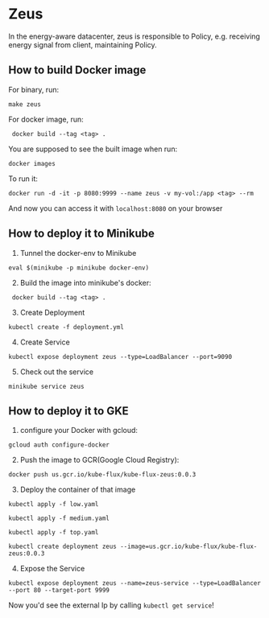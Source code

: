 # Zeus

In the energy-aware datacenter, zeus is responsible to Policy, e.g. receiving energy signal from client, maintaining Policy.

## How to build Docker image

For binary, run:

```make zeus```

For docker image, run:

``` docker build --tag <tag> .```

You are supposed to see the built image when run:

```docker images```

To run it:

```docker run -d -it -p 8080:9999 --name zeus -v my-vol:/app <tag> --rm```

And now you can access it with `localhost:8080` on your browser

## How to deploy it to Minikube
1. Tunnel the docker-env to Minikube

`eval $(minikube -p minikube docker-env)`

2. Build the image into minikube's docker:

``` docker build --tag <tag> .```

3. Create Deployment

```kubectl create -f deployment.yml```

4. Create Service

```kubectl expose deployment zeus --type=LoadBalancer --port=9090```

5. Check out the service

```minikube service zeus```

## How to deploy it to GKE
1. configure your Docker with gcloud:

`gcloud auth configure-docker`

2. Push the image to GCR(Google Cloud Registry):

`docker push us.gcr.io/kube-flux/kube-flux-zeus:0.0.3`

3. Deploy the container of that image

`kubectl apply -f low.yaml`

`kubectl apply -f medium.yaml`

`kubectl apply -f top.yaml`

`kubectl create deployment zeus --image=us.gcr.io/kube-flux/kube-flux-zeus:0.0.3`

4. Expose the Service

`kubectl expose deployment zeus --name=zeus-service --type=LoadBalancer --port 80 --target-port 9999`

Now you'd see the external Ip by calling `kubectl get service`!

